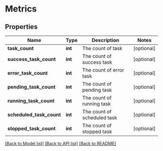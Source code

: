 # Metrics


## Properties
Name | Type | Description | Notes
------------ | ------------- | ------------- | -------------
**task_count** | **int** | The count of task | [optional] 
**success_task_count** | **int** | The count of success task | [optional] 
**error_task_count** | **int** | The count of error task | [optional] 
**pending_task_count** | **int** | The count of pending task | [optional] 
**running_task_count** | **int** | The count of running task | [optional] 
**scheduled_task_count** | **int** | The count of scheduled task | [optional] 
**stopped_task_count** | **int** | The count of stopped task | [optional] 

[[Back to Model list]](../README.md#documentation-for-models) [[Back to API list]](../README.md#documentation-for-api-endpoints) [[Back to README]](../README.md)


